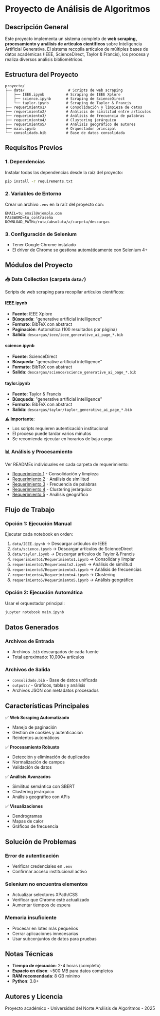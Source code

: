 # Proyecto de Análisis de Algoritmos

## Descripción General

Este proyecto implementa un sistema completo de **web scraping, procesamiento y análisis de artículos científicos** sobre Inteligencia Artificial Generativa. El sistema recopila artículos de múltiples bases de datos académicas (IEEE, ScienceDirect, Taylor & Francis), los procesa y realiza diversos análisis bibliométricos.

## Estructura del Proyecto

```
proyecto/
├── data/                    # Scripts de web scraping
│   ├── IEEE.ipynb          # Scraping de IEEE Xplore
│   ├── science.ipynb       # Scraping de ScienceDirect
│   └── taylor.ipynb        # Scraping de Taylor & Francis
├── requerimiento1/         # Consolidación y limpieza de datos
├── requerimiento2/         # Análisis de similitud entre artículos
├── requerimiento3/         # Análisis de frecuencia de palabras
├── requerimiento4/         # Clustering jerárquico
├── requerimiento5/         # Análisis geográfico de autores
├── main.ipynb              # Orquestador principal
└── consolidado.bib         # Base de datos consolidada
```

## Requisitos Previos

### 1. Dependencias
Instalar todas las dependencias desde la raíz del proyecto:
```bash
pip install -r requirements.txt
```

### 2. Variables de Entorno
Crear un archivo `.env` en la raíz del proyecto con:
```env
EMAIL=tu_email@ejemplo.com
PASSWORD=tu_contraseña
DOWNLOAD_PATH=/ruta/absoluta/a/carpeta/descargas
```

### 3. Configuración de Selenium
- Tener Google Chrome instalado
- El driver de Chrome se gestiona automáticamente con Selenium 4+

## Módulos del Proyecto

### 📥 Data Collection (carpeta `data/`)

Scripts de web scraping para recopilar artículos científicos:

#### **IEEE.ipynb**
- **Fuente**: IEEE Xplore
- **Búsqueda**: "generative artificial intelligence"
- **Formato**: BibTeX con abstract
- **Paginación**: Automática (100 resultados por página)
- **Salida**: `descargas/ieee/ieee_generative_ai_page_*.bib`

#### **science.ipynb**
- **Fuente**: ScienceDirect
- **Búsqueda**: "generative artificial intelligence"
- **Formato**: BibTeX con abstract
- **Salida**: `descargas/science/science_generative_ai_page_*.bib`

#### **taylor.ipynb**
- **Fuente**: Taylor & Francis
- **Búsqueda**: "generative artificial intelligence"
- **Formato**: BibTeX con abstract
- **Salida**: `descargas/taylor/taylor_generative_ai_page_*.bib`

**⚠️ Importante**: 
- Los scripts requieren autenticación institucional
- El proceso puede tardar varios minutos
- Se recomienda ejecutar en horarios de baja carga

### 📊 Análisis y Procesamiento

Ver READMEs individuales en cada carpeta de requerimiento:
- [Requerimiento 1](./requerimiento1/README.md) - Consolidación y limpieza
- [Requerimiento 2](./requerimiento2/README.md) - Análisis de similitud
- [Requerimiento 3](./requerimiento3/README.md) - Frecuencia de palabras
- [Requerimiento 4](./requerimiento4/README.md) - Clustering jerárquico
- [Requerimiento 5](./requerimiento5/README.md) - Análisis geográfico

## Flujo de Trabajo

### Opción 1: Ejecución Manual
Ejecutar cada notebook en orden:
1. `data/IEEE.ipynb` → Descargar artículos de IEEE
2. `data/science.ipynb` → Descargar artículos de ScienceDirect
3. `data/taylor.ipynb` → Descargar artículos de Taylor & Francis
4. `requerimiento1/Requerimiento1.ipynb` → Consolidar y limpiar
5. `requerimiento2/Requeriemito2.ipynb` → Análisis de similitud
6. `requerimiento3/Requerimiento3.ipynb` → Análisis de frecuencias
7. `requerimiento4/Requerimiento4.ipynb` → Clustering
8. `requerimiento5/Requerimiento5.ipynb` → Análisis geográfico

### Opción 2: Ejecución Automática
Usar el orquestador principal:
```bash
jupyter notebook main.ipynb
```

## Datos Generados

### Archivos de Entrada
- Archivos `.bib` descargados de cada fuente
- Total aproximado: 10,000+ artículos

### Archivos de Salida
- `consolidado.bib` - Base de datos unificada
- `outputs/` - Gráficos, tablas y análisis
- Archivos JSON con metadatos procesados

## Características Principales

✅ **Web Scraping Automatizado**
- Manejo de paginación
- Gestión de cookies y autenticación
- Reintentos automáticos

✅ **Procesamiento Robusto**
- Detección y eliminación de duplicados
- Normalización de campos
- Validación de datos

✅ **Análisis Avanzados**
- Similitud semántica con SBERT
- Clustering jerárquico
- Análisis geográfico con APIs

✅ **Visualizaciones**
- Dendrogramas
- Mapas de calor
- Gráficos de frecuencia

## Solución de Problemas

### Error de autenticación
- Verificar credenciales en `.env`
- Confirmar acceso institucional activo

### Selenium no encuentra elementos
- Actualizar selectores XPath/CSS
- Verificar que Chrome esté actualizado
- Aumentar tiempos de espera

### Memoria insuficiente
- Procesar en lotes más pequeños
- Cerrar aplicaciones innecesarias
- Usar subconjuntos de datos para pruebas

## Notas Técnicas

- **Tiempo de ejecución**: 2-4 horas (completo)
- **Espacio en disco**: ~500 MB para datos completos
- **RAM recomendada**: 8 GB mínimo
- **Python**: 3.8+

## Autores y Licencia

Proyecto académico - Universidad del Norte
Análisis de Algoritmos - 2025
